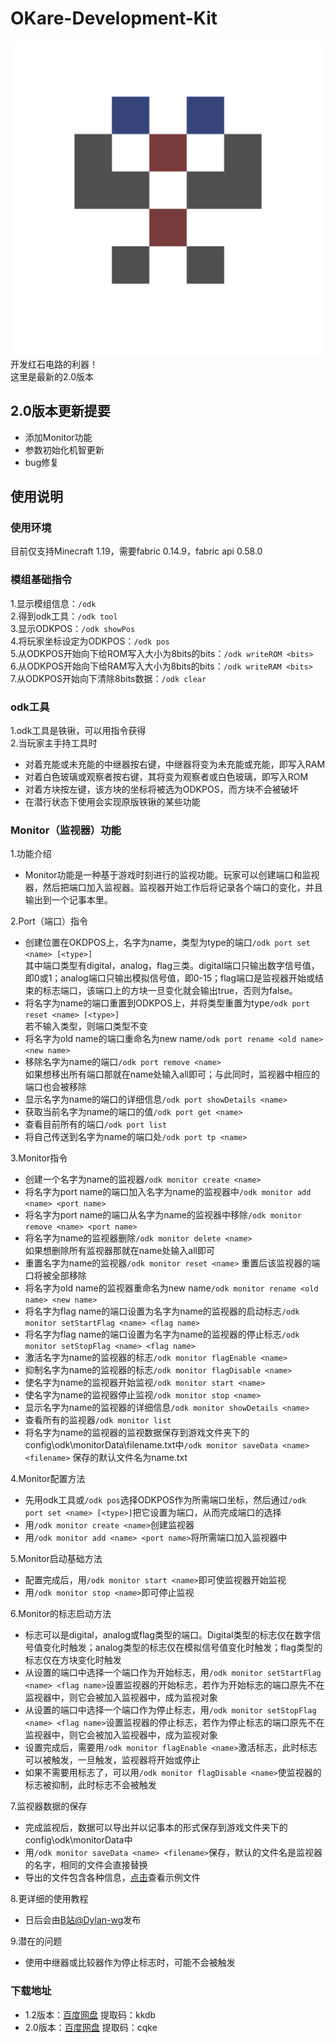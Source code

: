 # OKare-Development-Kit
![](https://github.com/Dylan-wg/OKare-Development-Kit/blob/2.0/src/main/resources/assets/odk/icon.png)
开发红石电路的利器！  
这里是最新的2.0版本  

## 2.0版本更新提要
+ 添加Monitor功能
+ 参数初始化机智更新
+ bug修复
## 使用说明
### 使用环境
目前仅支持Minecraft 1.19，需要fabric 0.14.9，fabric api 0.58.0
### 模组基础指令
1.显示模组信息：```/odk ```  
2.得到odk工具：```/odk tool ```   
3.显示ODKPOS：```/odk showPos```    
4.将玩家坐标设定为ODKPOS：```/odk pos```    
5.从ODKPOS开始向下给ROM写入大小为8bits的bits：```/odk writeROM <bits> ```   
6.从ODKPOS开始向下给RAM写入大小为8bits的bits：```/odk writeRAM <bits> ```   
7.从ODKPOS开始向下清除8bits数据：```/odk clear```  
### odk工具
1.odk工具是铁锹，可以用指令获得  
2.当玩家主手持工具时
+ 对着充能或未充能的中继器按右键，中继器将变为未充能或充能，即写入RAM
+ 对着白色玻璃或观察者按右键，其将变为观察者或白色玻璃，即写入ROM
+ 对着方块按左键，该方块的坐标将被选为ODKPOS，而方块不会被破坏
+ 在潜行状态下使用会实现原版铁锹的某些功能
### Monitor（监视器）功能
1.功能介绍  
+ Monitor功能是一种基于游戏时刻进行的监视功能。玩家可以创建端口和监视器，然后把端口加入监视器。监视器开始工作后将记录各个端口的变化，并且输出到一个记事本里。  

2.Port（端口）指令
+ 创建位置在OKDPOS上，名字为name，类型为type的端口```/odk port set <name> [<type>]```  
  其中端口类型有digital，analog，flag三类。digital端口只输出数字信号值，即0或1；analog端口只输出模拟信号值，即0-15；flag端口是监视器开始或结束的标志端口，该端口上的方块一旦变化就会输出true，否则为false。
+ 将名字为name的端口重置到ODKPOS上，并将类型重置为type```/odk port reset <name> [<type>]```  
  若不输入类型，则端口类型不变
+ 将名字为old name的端口重命名为new name```/odk port rename <old name> <new name>```
+ 移除名字为name的端口```/odk port remove <name>```  
如果想移出所有端口那就在name处输入all即可；与此同时，监视器中相应的端口也会被移除
+ 显示名字为name的端口的详细信息```/odk port showDetails <name>```
+ 获取当前名字为name的端口的值```/odk port get <name>```
+ 查看目前所有的端口```/odk port list```
+ 将自己传送到名字为name的端口处```/odk port tp <name>```

3.Monitor指令
+ 创建一个名字为name的监视器```/odk monitor create <name>```
+ 将名字为port name的端口加入名字为name的监视器中```/odk monitor add <name> <port name>```
+ 将名字为port name的端口从名字为name的监视器中移除```/odk monitor remove <name> <port name>```
+ 将名字为name的监视器删除```/odk monitor delete <name>```  
如果想删除所有监视器那就在name处输入all即可
+ 重置名字为name的监视器```/odk monitor reset <name>```
重置后该监视器的端口将被全部移除
+ 将名字为old name的监视器重命名为new name```/odk monitor rename <old name> <new name>```
+ 将名字为flag name的端口设置为名字为name的监视器的启动标志```/odk monitor setStartFlag <name> <flag name>```
+ 将名字为flag name的端口设置为名字为name的监视器的停止标志```/odk monitor setStopFlag <name> <flag name>```
+ 激活名字为name的监视器的标志```/odk monitor flagEnable <name>```
+ 抑制名字为name的监视器的标志```/odk monitor flagDisable <name>```
+ 使名字为name的监视器开始监视```/odk monitor start <name>```
+ 使名字为name的监视器停止监视```/odk monitor stop <name>```
+ 显示名字为name的监视器的详细信息```/odk monitor showDetails <name>```
+ 查看所有的监视器```/odk monitor list```
+ 将名字为name的监视器的监视数据保存到游戏文件夹下的config\odk\monitorData\filename.txt中```/odk monitor saveData <name> <filename>```
保存的默认文件名为name.txt

4.Monitor配置方法
+ 先用odk工具或```/odk pos```选择ODKPOS作为所需端口坐标，然后通过```/odk port set <name> [<type>]```把它设置为端口，从而完成端口的选择
+ 用```/odk monitor create <name>```创建监视器
+ 用```/odk monitor add <name> <port name>```将所需端口加入监视器中

5.Monitor启动基础方法
+ 配置完成后，用```/odk monitor start <name>```即可使监视器开始监视
+ 用```/odk monitor stop <name>```即可停止监视

6.Monitor的标志启动方法
+ 标志可以是digital，analog或flag类型的端口。Digital类型的标志仅在数字信号值变化时触发；analog类型的标志仅在模拟信号值变化时触发；flag类型的标志仅在方块变化时触发
+ 从设置的端口中选择一个端口作为开始标志，用```/odk monitor setStartFlag <name> <flag name>```设置监视器的开始标志，若作为开始标志的端口原先不在监视器中，则它会被加入监视器中，成为监视对象
+ 从设置的端口中选择一个端口作为停止标志，用```/odk monitor setStopFlag <name> <flag name>```设置监视器的停止标志，若作为停止标志的端口原先不在监视器中，则它会被加入监视器中，成为监视对象
+ 设置完成后，需要用```/odk monitor flagEnable <name>```激活标志，此时标志可以被触发，一旦触发，监视器将开始或停止
+ 如果不需要用标志了，可以用```/odk monitor flagDisable <name>```使监视器的标志被抑制，此时标志不会被触发

7.监视器数据的保存
+ 完成监视后，数据可以导出并以记事本的形式保存到游戏文件夹下的config\odk\monitorData中
+ 用```/odk monitor saveData <name> <filename>```保存，默认的文件名是监视器的名字，相同的文件会直接替换
+ 导出的文件包含各种信息，[点击](https://github.com/Dylan-wg/OKare-Development-Kit/blob/2.0/run/config/odk/monitorData/demo.txt)查看示例文件

8.更详细的使用教程
+ 日后会由[B站@Dylan-wg](https://space.bilibili.com/700277869)发布

9.潜在的问题
+ 使用中继器或比较器作为停止标志时，可能不会被触发
### 下载地址
+ 1.2版本：[百度网盘](https://pan.baidu.com/s/1IgxeAI2ur6S4uMVsoWQX7g) 提取码：kkdb
+ 2.0版本：[百度网盘](https://pan.baidu.com/s/1SUAM4fnNlAaN9_gabvZ-fw) 提取码：cqke  
